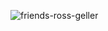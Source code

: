 ![friends-ross-geller](https://user-images.githubusercontent.com/89577338/211190803-75f7a778-32b0-477a-b379-2251ded0310b.gif)

